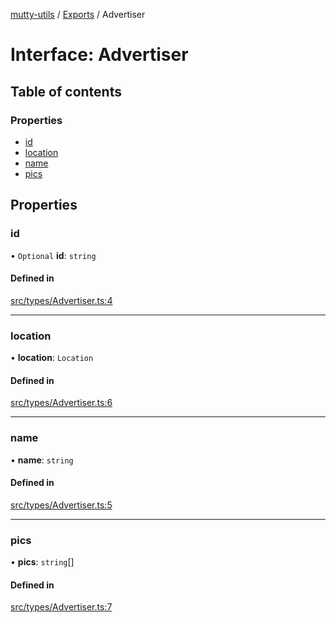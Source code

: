 [mutty-utils](../README.md) / [Exports](../modules.md) / Advertiser

# Interface: Advertiser

## Table of contents

### Properties

- [id](Advertiser.md#id)
- [location](Advertiser.md#location)
- [name](Advertiser.md#name)
- [pics](Advertiser.md#pics)

## Properties

### id

• `Optional` **id**: `string`

#### Defined in

[src/types/Advertiser.ts:4](https://github.com/jonlaing/mutty-utils/blob/d7d0eb8/src/types/Advertiser.ts#L4)

___

### location

• **location**: `Location`

#### Defined in

[src/types/Advertiser.ts:6](https://github.com/jonlaing/mutty-utils/blob/d7d0eb8/src/types/Advertiser.ts#L6)

___

### name

• **name**: `string`

#### Defined in

[src/types/Advertiser.ts:5](https://github.com/jonlaing/mutty-utils/blob/d7d0eb8/src/types/Advertiser.ts#L5)

___

### pics

• **pics**: `string`[]

#### Defined in

[src/types/Advertiser.ts:7](https://github.com/jonlaing/mutty-utils/blob/d7d0eb8/src/types/Advertiser.ts#L7)
